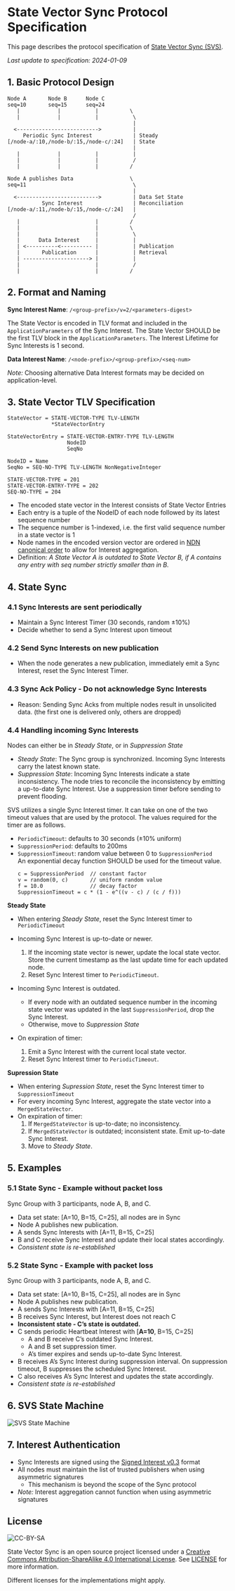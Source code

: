 # State Vector Sync Protocol Specification

This page describes the protocol specification of [State Vector Sync (SVS)](/README.md).

_Last update to specification: 2024-01-09_

## 1. Basic Protocol Design

```
Node A       Node B      Node C
seq=10       seq=15      seq=24
   |            |           |          \
   |            |           |           \
                                        |
  <-------------------------->          |
     Periodic Sync Interest             | Steady
[/node-a/:10,/node-b/:15,/node-c/:24]   | State
                                        |
   |            |           |           |
   |            |           |           /
   |            |           |          /

Node A publishes Data                  \
seq=11                                  \
                                        |
  <-------------------------->          | Data Set State
           Sync Interest                | Reconciliation
[/node-a/:11,/node-b/:15,/node-c/:24]   |
                                        /
   |                        |          /
   |                        |          \
   |                        |           \
   |      Data Interest     |           |
   | <----------<---------- |           | Publication
   |       Publication      |           | Retrieval
   | ---------------------> |           |
   |                        |           /
   |                        |          /
```

## 2. Format and Naming

**Sync Interest Name**: `/<group-prefix>/v=2/<parameters-digest>`

The State Vector is encoded in TLV format and included in the `ApplicationParameters` of the Sync Interest. The State Vector SHOULD be the first TLV block in the `ApplicationParameters`. The Interest Lifetime for Sync Interests is 1 second.

**Data Interest Name**: `/<node-prefix>/<group-prefix>/<seq-num>`

_Note:_ Choosing alternative Data Interest formats may be decided on application-level.

## 3. State Vector TLV Specification

```abnf
StateVector = STATE-VECTOR-TYPE TLV-LENGTH
              *StateVectorEntry

StateVectorEntry = STATE-VECTOR-ENTRY-TYPE TLV-LENGTH
                   NodeID
                   SeqNo

NodeID = Name
SeqNo = SEQ-NO-TYPE TLV-LENGTH NonNegativeInteger

STATE-VECTOR-TYPE = 201
STATE-VECTOR-ENTRY-TYPE = 202
SEQ-NO-TYPE = 204
```

- The encoded state vector in the Interest consists of State Vector Entries
- Each entry is a tuple of the NodeID of each node followed by its latest sequence number
- The sequence number is 1-indexed, i.e. the first valid sequence number in a state vector is 1
- Node names in the encoded version vector are ordered in [NDN canonical order](https://docs.named-data.net/NDN-packet-spec/0.3/name.html#canonical-order) to allow for Interest aggregation.
- Definition: _A State Vector A is outdated to State Vector B, if A contains any entry with seq number strictly smaller than in B._

## 4. State Sync

### 4.1 Sync Interests are sent periodically

- Maintain a Sync Interest Timer (30 seconds, random ±10%)
- Decide whether to send a Sync Interest upon timeout

### 4.2 Send Sync Interests on new publication

- When the node generates a new publication, immediately emit a Sync Interest, reset the Sync Interest Timer.

### 4.3 Sync Ack Policy - Do not acknowledge Sync Interests

- Reason: Sending Sync Acks from multiple nodes result in unsolicited data. (the first one is delivered only, others are dropped)

### 4.4 Handling incoming Sync Interests

Nodes can either be in _Steady State_, or in _Suppression State_

- _Steady State_: The Sync group is synchronized. Incoming Sync Interests carry the latest known state.
- _Suppression State_: Incoming Sync Interests indicate a state inconsistency. The node tries to reconcile the inconsistency by emitting a up-to-date Sync Interest. Use a suppression timer before sending to prevent flooding.

SVS utilizes a single Sync Interest timer. It can take on one of the two timeout values that are used by the protocol. The values required for the timer are as follows.

- `PeriodicTimeout`: defaults to 30 seconds (±10% uniform)
- `SuppressionPeriod`: defaults to 200ms
- `SuppressionTimeout`: random value between 0 to `SuppressionPeriod` \
  An exponential decay function SHOULD be used for the timeout value.
  ```
  c = SuppressionPeriod  // constant factor
  v = random(0, c)       // uniform random value
  f = 10.0               // decay factor
  SuppressionTimeout = c * (1 - e^((v - c) / (c / f)))
  ```


**Steady State**

- When entering _Steady State_, reset the Sync Interest timer to `PeriodicTimeout`

- Incoming Sync Interest is up-to-date or newer.
  1. If the incoming state vector is newer, update the local state vector. \
     Store the current timestamp as the last update time for each updated node.
  1. Reset Sync Interest timer to `PeriodicTimeout`.

- Incoming Sync Interest is outdated.
  - If every node with an outdated sequence number in the incoming state vector was updated in the last `SuppressionPeriod`, drop the Sync Interest.
  - Otherwise, move to _Suppression State_

- On expiration of timer:
  1. Emit a Sync Interest with the current local state vector.
  1. Reset Sync Interest timer to `PeriodicTimeout`.

**Supression State**

- When entering _Supression State_, reset the Sync Interest timer to `SuppressionTimeout`
- For every incoming Sync Interest, aggregate the state vector into a `MergedStateVector`.
- On expiration of timer:
  1. If `MergedStateVector` is up-to-date; no inconsistency.
  1. If `MergedStateVector` is outdated; inconsistent state.
     Emit up-to-date Sync Interest.
  1. Move to _Steady State_.

## 5. Examples

### 5.1 State Sync - Example without packet loss

Sync Group with 3 participants, node A, B, and C.

- Data set state: [A=10, B=15, C=25], all nodes are in Sync
- Node A publishes new publication.
- A sends Sync Interests with [A=11, B=15, C=25]
- B and C receive Sync Interest and update their local states accordingly.
- _Consistent state is re-established_

### 5.2 State Sync - Example with packet loss

Sync Group with 3 participants, node A, B, and C.

- Data set state: [A=10, B=15, C=25], all nodes are in Sync
- Node A publishes new publication.
- A sends Sync Interests with [A=11, B=15, C=25]
- B receives Sync Interest, but Interest does not reach C
- **Inconsistent state - C’s state is outdated.**
- C sends periodic Heartbeat Interest with [**A=10**, B=15, C=25]
  - A and B receive C’s outdated Sync Interest.
  - A and B set suppression timer.
  - A’s timer expires and sends up-to-date Sync Interest.
- B receives A’s Sync Interest during suppression interval. On suppression timeout, B suppresses the scheduled Sync Interest.
- C also receives A’s Sync Interest and updates the state accordingly.
- _Consistent state is re-established_

## 6. SVS State Machine

![SVS State Machine](img/svs-state-machine.jpg)

## 7. Interest Authentication

- Sync Interests are signed using the [Signed Interest v0.3](https://docs.named-data.net/NDN-packet-spec/0.3/signed-interest.html) format
- All nodes must maintain the list of trusted publishers when using asymmetric signatures
  - This mechanism is beyond the scope of the Sync protocol
- _Note:_ Interest aggregation cannot function when using asymmetric signatures

## License

![CC-BY-SA](https://mirrors.creativecommons.org/presskit/buttons/88x31/svg/by-sa.svg)

State Vector Sync is an open source project licensed under a [Creative Commons Attribution-ShareAlike 4.0 International License](https://creativecommons.org/licenses/by-sa/4.0/). See [LICENSE](/LICENSE) for more information.

Different licenses for the implementations might apply.
